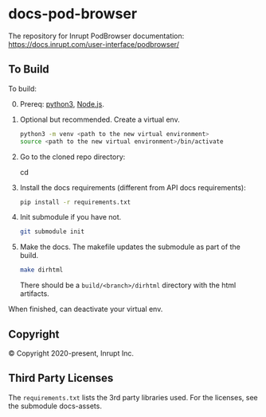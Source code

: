 # docs-pod-browser
The repository for Inrupt PodBrowser documentation:
https://docs.inrupt.com/user-interface/podbrowser/

## To Build

To build:

0. Prereq: [python3](https://www.python.org/downloads/), [Node.js](https://nodejs.org/).

1. Optional but recommended. Create a virtual env.

   ```sh
   python3 -m venv <path to the new virtual environment>
   source <path to the new virtual environment>/bin/activate
   ```

1. Go to the cloned repo directory:

   cd <cloned repo dir>

1. Install the docs requirements (different from API docs requirements):

   ```sh
   pip install -r requirements.txt
   ```

1. Init submodule if you have not.

   ```sh
   git submodule init
   ```
   
1. Make the docs. The makefile updates the submodule as part of the build.

   ```sh
   make dirhtml
   ```

   There should be a `build/<branch>/dirhtml` directory with the html artifacts.

When finished, can deactivate your virtual env.

## Copyright

© Copyright 2020-present, Inrupt Inc.

## Third Party Licenses

The ``requirements.txt`` lists the 3rd party libraries used. For the
licenses, see the submodule docs-assets.

